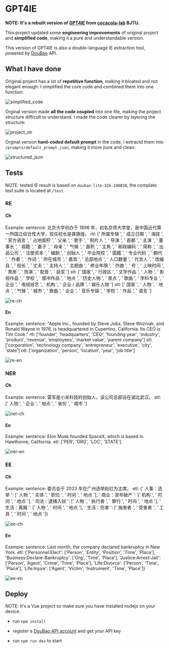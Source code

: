 # GPT4IE

**NOTE: It's a rebuilt version of [GPT4IE](https://github.com/cocacola-lab/GPT4IE) from [cocacola-lab](https://github.com/cocacola-lab) BJTU.**

This project updated some **engineering improvements** of original project and **simplified code**, making it a pure and understandable version.

This version of GPT4IE is also a double-language IE extraction tool, powered by [DouBao](https://www.volcengine.com/) API.

## What I have done

Original project has a lot of **repetitive function**, making it bloated and not elegant enough. I simplified the core code and combined them into one function:

![simplified_code](./src/show/simplified_code.png)

Orginal version made **all the code coupled** into one file, making the project structure difficult to understand. I made the code clearer by layering the structure:

![project_str](./src/show/project_str.png)

Orginal version **hard-coded default prompt** in the code, I extractd them into `/prompts/default_prompt.json`, making it more pure and clean:

![structured_json](./src/show/structured_json.png)

## Tests

NOTE: tested IE result is based on `doubao-lite-32k-240828`, the complate test suite is located at `/test`.

### RE

#### Ch

Example:
sentence: 北京大学创办于 1898 年，初名京师大学堂，是中国近代第一所国立综合性大学，现任校长是龚旗煌。
rtl: [' 所属专辑 ', ' 成立日期 ', ' 海拔 ', ' 官方语言 ', ' 占地面积 ', ' 父亲 ', ' 歌手 ', ' 制片人 ', ' 导演 ', ' 首都 ', ' 主演 ', ' 董事长 ', ' 祖籍 ', ' 妻子 ', ' 母亲 ', ' 气候 ', ' 面积 ', ' 主角 ', ' 邮政编码 ', ' 简称 ', ' 出品公司 ', ' 注册资本 ', ' 编剧 ', ' 创始人 ', ' 毕业院校 ', ' 国籍 ', ' 专业代码 ', ' 朝代 ', ' 作者 ', ' 作词 ', ' 所在城市 ', ' 嘉宾 ', ' 总部地点 ', ' 人口数量 ', ' 代言人 ', ' 改编自 ', ' 校长 ', ' 丈夫 ', ' 主持人 ', ' 主题曲 ', ' 修业年限 ', ' 作曲 ', ' 号 ', ' 上映时间 ', ' 票房 ', ' 饰演 ', ' 配音 ', ' 获奖 ']
stl: [' 国家 ', ' 行政区 ', ' 文学作品 ', ' 人物 ', ' 影视作品 ', ' 学校 ', ' 图书作品 ', ' 地点 ', ' 历史人物 ', ' 景点 ', ' 歌曲 ', ' 学科专业 ', ' 企业 ', ' 电视综艺 ', ' 机构 ', ' 企业 / 品牌 ', ' 娱乐人物 ']
otl: [' 国家 ', ' 人物 ', ' 地点 ', ' 气候 ', ' 城市 ', ' 歌曲 ', ' 企业 ', ' 音乐专辑 ', ' 学校 ', ' 作品 ', ' 语言 ']

![re-ch](/tests/RE/ch/_01.png)

#### En

Example:
sentence: "Apple Inc., founded by Steve Jobs, Steve Wozniak, and Ronald Wayne in 1976, is headquartered in Cupertino, California. Its CEO is Tim Cook."
rtl: ['founder', 'headquarters', 'CEO', 'founding year', 'industry', 'product', 'revenue', 'employees', 'market value', 'parent company']
stl: ['corporation', 'technology company', 'entrepreneur', 'executive', 'city', 'state']
otl: ['organization', 'person', 'location', 'year', 'job title']

![re-en](/tests/RE/en/_01.png)

### NER

#### Ch

Example: 
sentence: 雷军是小米科技的创始人，该公司总部设在湖北武汉。
etl: [' 人物 ', ' 企业 ', ' 地点 ', ' 省份 ', ' 城市 ']

![ner-ch](/tests/NER/ch/_01.png)

#### En

Example:
sentence: Elon Musk founded SpaceX, which is based in Hawthorne, California.
etl: ['PER', 'ORG', 'LOC', 'STATE']

![ner-en](/tests/NER/en/_01.png)

### EE

#### Ch

Example:
sentence: 委员会于 2023 年在广州选举赵红为主席。
etl: {' 人事：选举 ': [' 人物 ', ' 实体 ', ' 职位 ', ' 时间 ', ' 地点 '], ' 商业：宣布破产 ': [' 机构 ', ' 时间 ', ' 地点 '], ' 司法：逮捕入狱 ': [' 人物 ', ' 执行者 ', ' 罪行 ', ' 时间 ', ' 地点 '], ' 生活：离婚 ': [' 人物 ', ' 时间 ', ' 地点 '], ' 生活：伤害 ': [' 施害者 ', ' 受害者 ', ' 工具 ', ' 时间 ', ' 地点 ']}


![ee-ch](/tests/EE/ch/_02.png)

#### En

Example:
sentence: Last month, the company declared bankruptcy in New York.
etl: {'Personnel:Elect': ['Person', 'Entity', 'Position', 'Time', 'Place'], 'Business:Declare-Bankruptcy': ['Org', 'Time', 'Place'], 'Justice:Arrest-Jail': ['Person', 'Agent', 'Crime', 'Time', 'Place'], 'Life:Divorce': ['Person', 'Time', 'Place'], 'Life:Injure': ['Agent', 'Victim', 'Instrument', 'Time', 'Place']}

![ee-en](/tests/EE/en/_01.png)

## Deploy

NOTE: It's a Vue project so make sure you have installed nodejs on your device.

+ run `npm install` 

+ register a [DouBao API account](https://www.volcengine.com/) and get your API key

+ run `npm run dev` to start



